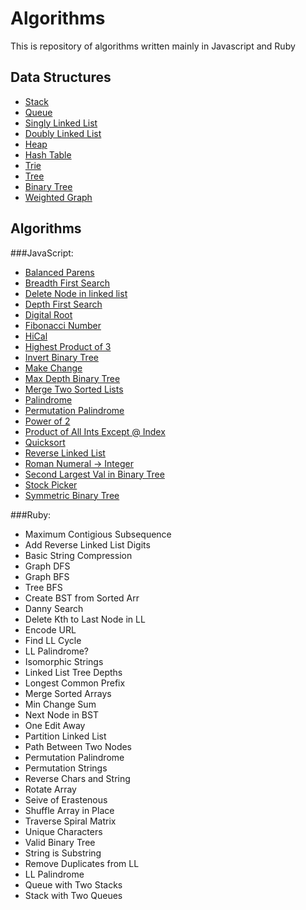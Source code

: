 Algorithms
==========

This is repository of algorithms written mainly in Javascript and Ruby

Data Structures
-----
* [Stack](/Data%20Structures/stack.js)
* [Queue](/Data%20Structures/queue.js)
* [Singly Linked List](/Data%20Structures/singly-linked-list.rb)
* [Doubly Linked List](/Data%20Structures/doubly-linked-list.rb)
* [Heap](/Data%20Structures/heap.rb)
* [Hash Table](/Data%20Structures/hashtable.js)
* [Trie](/Data%20Structures/trie.js)
* [Tree](/Data%20Structures/tree.js)
* [Binary Tree](/Data%20Structures/binary-tree.js)
* [Weighted Graph](/Data%20Structures/weighted-graph.rb)

Algorithms
-----
###JavaScript:

* [Balanced Parens](/Algorithms/Javascript/balanced-parens.js)
* [Breadth First Search](/Algorithms/Javascript/breadth-first-search.js)
* [Delete Node in linked list](/Algorithms/Javascript/delete-node-in-linked-list.js)
* [Depth First Search](/Algorithms/Javascript/depth-first-search.js)
* [Digital Root](/Algorithms/Javascript/digital-root.js)
* [Fibonacci Number](/Algorithms/Javascript/fibonacci-number.js)
* [HiCal](/Algorithms/Javascript/hical.js)
* [Highest Product of 3](/Algorithms/Javascript/highest-product-of-three.js)
* [Invert Binary Tree](/Algorithms/Javascript/invert-binary-tree.js)
* [Make Change](/Algorithms/Javascript/make-change.js)
* [Max Depth Binary Tree](/Algorithms/Javascript/max-depth-binary-tree.js)
* [Merge Two Sorted Lists](/Algorithms/Javascript/merge-two-sorted-lists.js)
* [Palindrome](/Algorithms/Javascript/palindrome.js)
* [Permutation Palindrome](/Algorithms/Javascript/permutation-palindrome.js)
* [Power of 2](/Algorithms/Javascript/power-of-two.js)
* [Product of All Ints Except @ Index](/Algorithms/Javascript/product-of-ints.js)
* [Quicksort](/Algorithms/Javascript/quicksort.js)
* [Reverse Linked List](/Algorithms/Javascript/reverse-linked-list.js)
* [Roman Numeral -> Integer](/Algorithms/Javascript/roman-numeral-to-int.js)
* [Second Largest Val in Binary Tree](/Algorithms/Javascript/second-largest-binary-tree.js)
* [Stock Picker](/Algorithms/Javascript/stock-picker.js)
* [Symmetric Binary Tree](/Algorithms/Javascript/symmetric-binary-tree.js)

###Ruby:

* Maximum Contigious Subsequence
* Add Reverse Linked List Digits
* Basic String Compression
* Graph DFS
* Graph BFS
* Tree BFS
* Create BST from Sorted Arr
* Danny Search
* Delete Kth to Last Node in LL
* Encode URL
* Find LL Cycle
* LL Palindrome?
* Isomorphic Strings
* Linked List Tree Depths
* Longest Common Prefix
* Merge Sorted Arrays
* Min Change Sum
* Next Node in BST
* One Edit Away
* Partition Linked List
* Path Between Two Nodes
* Permutation Palindrome
* Permutation Strings
* Reverse Chars and String
* Rotate Array
* Seive of Erastenous
* Shuffle Array in Place
* Traverse Spiral Matrix
* Unique Characters
* Valid Binary Tree
* String is Substring
* Remove Duplicates from LL
* LL Palindrome
* Queue with Two Stacks
* Stack with Two Queues

